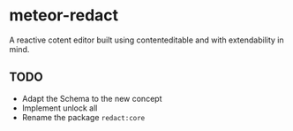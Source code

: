 # meteor-redact
A reactive cotent editor built using contenteditable and with extendability in mind.

## TODO
* Adapt the Schema to the new concept
* Implement unlock all
* Rename the package `redact:core`
